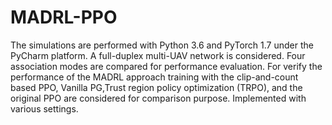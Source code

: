 # MADRL-PPO
The simulations are performed with Python 3.6 and PyTorch 1.7 under the PyCharm platform.
A full-duplex multi-UAV network is considered.
Four association modes are compared for performance evaluation.
For verify the performance of the MADRL approach training with the clip-and-count based PPO, Vanilla PG,Trust region policy optimization (TRPO), and the original PPO are considered for comparison purpose.
Implemented with various settings.

